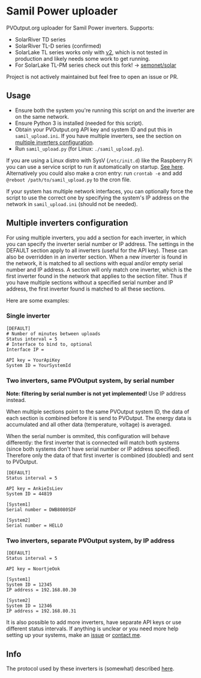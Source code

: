 # Samil Power uploader

PVOutput.org uploader for Samil Power inverters. Supports:

* SolarRiver TD series
* SolarRiver TL-D series (confirmed)
* SolarLake TL series works only with [v2](https://github.com/mhvis/solar/tree/v2), which is not tested in production and likely needs some work to get running.
* For SolarLake TL-PM series check out this fork! ->
[semonet/solar](https://github.com/semonet/solar)

Project is not actively maintained but feel free to open an issue or PR.

## Usage

* Ensure both the system you're running this script on and the inverter are on
the same network.
* Ensure Python 3 is installed (needed for this script).
* Obtain your PVOutput.org API key and system ID and put this in
`samil_upload.ini`. If you have multiple inverters, see the section on
[multiple inverters configuration](#multiple-inverters-configuration).
* Run `samil_upload.py` (for Linux: `./samil_upload.py`).

If you are using a Linux distro with SysV (`/etc/init.d`) like the Raspberry Pi
you can use a service script to run it automatically on startup.
[See here](https://github.com/mhvis/solar/tree/master/sysv). Alternatively you
could also make a cron entry: run `crontab -e` and add
`@reboot /path/to/samil_upload.py` to the cron file.

If your system has multiple network interfaces, you can optionally force the
script to use the correct one by specifying the system's IP address on the
network in `samil_upload.ini` (should not be needed).

## Multiple inverters configuration

For using multiple inverters, you add a section for each inverter, in which you
can specify the inverter serial number or IP address. The settings in the
DEFAULT section apply to all inverters (useful for the API key). These can also
be overridden in an inverter section. When a new inverter is found in the
network, it is matched to all sections with equal and/or
empty serial number and IP address. A section will only match one inverter,
which is the first inverter found in the network that applies to the section
filter. Thus if you have multiple sections without a specified serial number and
IP address, the first inverter found is matched to all these sections.

Here are some examples:

### Single inverter

```
[DEFAULT]
# Number of minutes between uploads
Status interval = 5
# Interface to bind to, optional
Interface IP =

API key = YourApiKey
System ID = YourSystemId
```

### Two inverters, same PVOutput system, by serial number

**Note: filtering by serial number is not yet implemented!** Use IP address
instead.

When multiple sections point to the same PVOutput system ID, the data of each
section is combined before it is send to PVOutput. The energy data is
accumulated and all other data (temperature, voltage) is averaged.

When the serial number is ommited, this configuration will behave differently:
the first inverter that is connected will match both systems (since both systems
don't have serial number or IP address specified). Therefore only the data of
that first inverter is combined (doubled) and sent to PVOutput.

```
[DEFAULT]
Status interval = 5

API key = AnkieIsLiev
System ID = 44819

[System1]
Serial number = DWB8080SDF

[System2]
Serial number = HELLO
```

### Two inverters, separate PVOutput system, by IP address

```
[DEFAULT]
Status interval = 5

API key = NoortjeOok

[System1]
System ID = 12345
IP address = 192.168.80.30

[System2]
System ID = 12346
IP address = 192.168.80.31
```

It is also possible to add more inverters, have separate API keys or use
different status intervals. If anything is unclear or you need more help setting
up your systems, make an [issue](https://github.com/mhvis/solar/issues) or
[contact me](mailto:mail@maartenvisscher.nl).

## Info

The protocol used by these inverters is (somewhat) described
[here](https://github.com/mhvis/solar/wiki/Communication-protocol).
